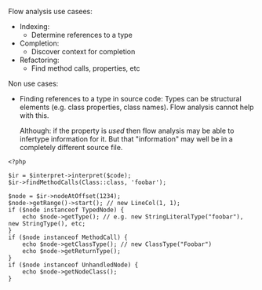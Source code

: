 Flow analysis use casees:

- Indexing:
  - Determine references to a type
- Completion:
  - Discover context for completion
- Refactoring:
  - Find method calls, properties, etc

Non use cases:

- Finding references to a type in source code: Types can be structural
  elements (e.g. class properties, class names). Flow analysis cannot help
  with this.

  Although: if the property is _used_ then flow analysis may be able to
  infertype information for it. But that "information" may well be in a
  completely different source file.

```
<?php

$ir = $interpret->interpret($code);
$ir->findMethodCalls(Class::class, 'foobar');

$node = $ir->nodeAtOffset(1234);
$node->getRange()->start(); // new LineCol(1, 1);
if ($node instanceof TypedNode) {
    echo $node->getType(); // e.g. new StringLiteralType("foobar"), new StringType(), etc;
}
if ($node instanceof MethodCall) {
    echo $node->getClassType(); // new ClassType("Foobar")
    echo $node->getReturnType();
}
if ($node instanceof UnhandledNode) {
    echo $node->getNodeClass();
}
